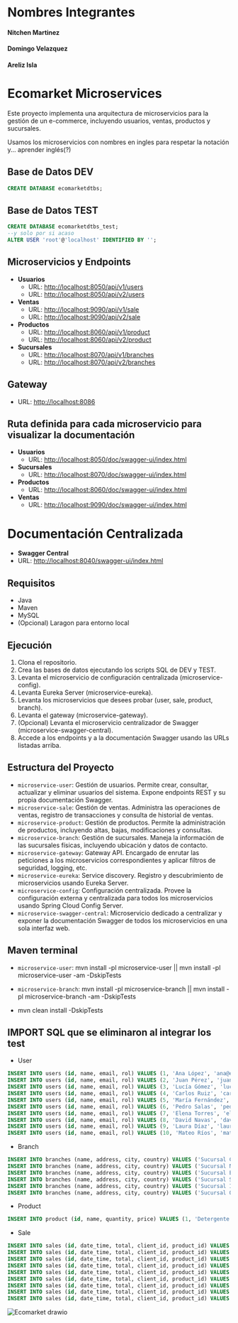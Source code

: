# Nombres Integrantes
#### Nitchen Martinez
#### Domingo Velazquez
#### Areliz Isla

# Ecomarket Microservices

Este proyecto implementa una arquitectura de microservicios para la gestión de un e-commerce, incluyendo usuarios, ventas, productos y sucursales.

Usamos los microservicios con nombres en ingles para respetar la notación y...
aprender inglés(?)

## Base de Datos DEV

```sql
CREATE DATABASE ecomarketdtbs;
```

## Base de Datos TEST
```sql
CREATE DATABASE ecomarketdtbs_test;
--y solo por si acaso
ALTER USER 'root'@'localhost' IDENTIFIED BY '';
```

## Microservicios y Endpoints

- **Usuarios**
  - URL: [http://localhost:8050/api/v1/users](http://localhost:8050/api/v1/users)
  - URL: [http://localhost:8050/api/v2/users](http://localhost:8050/api/v2/users)
- **Ventas**
  - URL: [http://localhost:9090/api/v1/sale](http://localhost:9090/api/v1/sale)
  - URL: [http://localhost:9090/api/v2/sale](http://localhost:9090/api/v2/sale)
- **Productos**
  - URL: [http://localhost:8060/api/v1/product](http://localhost:8060/api/v1/product)
  - URL: [http://localhost:8060/api/v2/product](http://localhost:8060/api/v2/product)
- **Sucursales**
  - URL: [http://localhost:8070/api/v1/branches](http://localhost:8070/api/v1/branches)
  - URL: [http://localhost:8070/api/v2/branches](http://localhost:8070/api/v2/branches)

## Gateway

- URL: [http://localhost:8086](http://localhost:8086)

## Ruta definida para cada microservicio para visualizar la documentación

- **Usuarios**
  - URL: [http://localhost:8050/doc/swagger-ui/index.html](http://localhost:8050/doc/swagger-ui/index.html)
- **Sucursales**
  - URL: [http://localhost:8070/doc/swagger-ui/index.html](http://localhost:8070/doc/swagger-ui/index.html)
- **Productos**
  - URL: [http://localhost:8060/doc/swagger-ui/index.html](http://localhost:8060/doc/swagger-ui/index.html)
- **Ventas**
  - URL: [http://localhost:9090/doc/swagger-ui/index.html](http://localhost:9090/doc/swagger-ui/index.html)

# Documentación Centralizada

- **Swagger Central**
- URL: [http://localhost:8040/swagger-ui/index.html](http://localhost:8040/swagger-ui/index.html)

## Requisitos

- Java
- Maven
- MySQL
- (Opcional) Laragon para entorno local

## Ejecución

1. Clona el repositorio.
2. Crea las bases de datos ejecutando los scripts SQL de DEV y TEST.
3. Levanta el microservicio de configuración centralizada (microservice-config).
4. Levanta Eureka Server (microservice-eureka).
5. Levanta los microservicios que desees probar (user, sale, product, branch).
6. Levanta el gateway (microservice-gateway).
7. (Opcional) Levanta el microservicio centralizador de Swagger (microservice-swagger-central).
8. Accede a los endpoints y a la documentación Swagger usando las URLs listadas arriba.

## Estructura del Proyecto

- `microservice-user`: Gestión de usuarios. Permite crear, consultar, actualizar y eliminar usuarios del sistema. Expone endpoints REST y su propia documentación Swagger.
- `microservice-sale`: Gestión de ventas. Administra las operaciones de ventas, registro de transacciones y consulta de historial de ventas.
- `microservice-product`: Gestión de productos. Permite la administración de productos, incluyendo altas, bajas, modificaciones y consultas.
- `microservice-branch`: Gestión de sucursales. Maneja la información de las sucursales físicas, incluyendo ubicación y datos de contacto.
- `microservice-gateway`: Gateway API. Encargado de enrutar las peticiones a los microservicios correspondientes y aplicar filtros de seguridad, logging, etc.
- `microservice-eureka`: Service discovery. Registro y descubrimiento de microservicios usando Eureka Server.
- `microservice-config`: Configuración centralizada. Provee la configuración externa y centralizada para todos los microservicios usando Spring Cloud Config Server.
- `microservice-swagger-central`: Microservicio dedicado a centralizar y exponer la documentación Swagger de todos los microservicios en una sola interfaz web.


## Maven terminal

- `microservice-user`: mvn install -pl microservice-user || mvn install -pl microservice-user -am -DskipTests
- `microservice-branch`: mvn install -pl microservice-branch || mvn install -pl microservice-branch -am -DskipTests

- mvn clean install -DskipTests


## IMPORT SQL que se eliminaron al integrar los test

- User
```sql
INSERT INTO users (id, name, email, rol) VALUES (1, 'Ana López', 'ana@example.com', 'ADMIN');
INSERT INTO users (id, name, email, rol) VALUES (2, 'Juan Pérez', 'juan@example.com', 'USER');
INSERT INTO users (id, name, email, rol) VALUES (3, 'Lucía Gómez', 'lucia@example.com', 'USER');
INSERT INTO users (id, name, email, rol) VALUES (4, 'Carlos Ruiz', 'carlos@example.com', 'USER');
INSERT INTO users (id, name, email, rol) VALUES (5, 'María Fernández', 'maria@example.com', 'USER');
INSERT INTO users (id, name, email, rol) VALUES (6, 'Pedro Salas', 'pedro@example.com', 'USER');
INSERT INTO users (id, name, email, rol) VALUES (7, 'Elena Torres', 'elena@example.com', 'USER');
INSERT INTO users (id, name, email, rol) VALUES (8, 'David Navas', 'david@example.com', 'USER');
INSERT INTO users (id, name, email, rol) VALUES (9, 'Laura Díaz', 'laura@example.com', 'USER');
INSERT INTO users (id, name, email, rol) VALUES (10, 'Mateo Ríos', 'mateo@example.com', 'ADMIN');
```
- Branch
```sql
INSERT INTO branches (name, address, city, country) VALUES ('Sucursal Central', 'Avenida Libertador 1234', 'Santiago', 'Chile');
INSERT INTO branches (name, address, city, country) VALUES ('Sucursal Norte', 'Rua das Flores 456', 'Santiago', 'Chile');
INSERT INTO branches (name, address, city, country) VALUES ('Sucursal Este', 'Calle de la Paz 789', 'Santiago', 'Chile');
INSERT INTO branches (name, address, city, country) VALUES ('Sucursal Sur', 'Rue de Rivoli 101', 'Santiago', 'Chile');
INSERT INTO branches (name, address, city, country) VALUES ('Sucursal Italia', 'Via Roma 321', 'Santiago', 'Chile');
INSERT INTO branches (name, address, city, country) VALUES ('Sucursal Oeste', 'Calle del Sol 654', 'Santiago', 'Chile');
```

- Product
```sql
INSERT INTO product (id, name, quantity, price) VALUES (1, 'Detergente Natural', 40, 5250);
```

- Sale 
```sql
INSERT INTO sales (id, date_time, total, client_id, product_id) VALUES  (1, '2024-06-01 10:00:00', 150.50, 1,1);
INSERT INTO sales (id, date_time, total, client_id, product_id) VALUES  (2, '2024-06-02 11:30:00', 200.00, 2,1);
INSERT INTO sales (id, date_time, total, client_id, product_id) VALUES  (3, '2024-06-03 14:15:00', 99.99, 3,1);
INSERT INTO sales (id, date_time, total, client_id, product_id) VALUES  (4, '2024-06-04 16:45:00', 300.00, 4,1);
INSERT INTO sales (id, date_time, total, client_id, product_id) VALUES  (5, '2024-06-05 09:00:00', 120.75, 5,1);
INSERT INTO sales (id, date_time, total, client_id, product_id) VALUES  (6, '2024-06-06 13:30:00', 250.00, 6,1);
INSERT INTO sales (id, date_time, total, client_id, product_id) VALUES  (7, '2024-06-07 15:00:00', 175.25, 7,1);
INSERT INTO sales (id, date_time, total, client_id, product_id) VALUES  (8, '2024-06-08 12:20:00', 80.00, 8,1);
INSERT INTO sales (id, date_time, total, client_id, product_id) VALUES  (9, '2024-06-09 17:10:00', 220.50, 9,1);
```

![Ecomarket drawio](https://github.com/user-attachments/assets/0c0f2a14-3ab4-487c-809f-272082edeb09)
